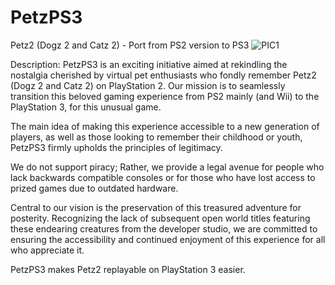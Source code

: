 # PetzPS3
Petz2 (Dogz 2 and Catz 2) - Port from PS2 version to PS3
![PIC1](https://github.com/H3RR4/PetzPS3/assets/164259736/91338e63-b7e3-433f-9014-76399655e160)

Description:
PetzPS3 is an exciting initiative aimed at rekindling the nostalgia cherished by virtual pet enthusiasts who fondly remember Petz2 (Dogz 2 and Catz 2) on PlayStation 2. Our mission is to seamlessly transition this beloved gaming experience from PS2 mainly (and Wii) to the PlayStation 3, for this unusual game.

The main idea of ​​making this experience accessible to a new generation of players, as well as those looking to remember their childhood or youth, PetzPS3 firmly upholds the principles of legitimacy. 

We do not support piracy; Rather, we provide a legal avenue for people who lack backwards compatible consoles or for those who have lost access to prized games due to outdated hardware.

Central to our vision is the preservation of this treasured adventure for posterity. Recognizing the lack of subsequent open world titles featuring these endearing creatures from the developer studio, we are committed to ensuring the accessibility and continued enjoyment of this experience for all who appreciate it.

PetzPS3 makes Petz2 replayable on PlayStation 3 easier.
